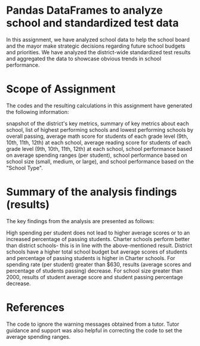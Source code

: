 # Pandas DataFrames to analyze school and standardized test data
In this assignment, we have analyzed school data to help the school board and the mayor make strategic decisions regarding future school budgets and priorities. We have analyzed the district-wide standardized test results and aggregated the data to showcase obvious trends in school performance.

# Scope of Assignment

The codes and the resulting calculations in this assignment have generated the following information:

snapshot of the district's key metrics,
summary of key metrics about each school,
list of highest performing schools and lowest performing schools by overall passing,
average math score for students of each grade level (9th, 10th, 11th, 12th) at each school,
average reading score for students of each grade level (9th, 10th, 11th, 12th) at each school,
school performance based on average spending ranges (per student),
school performance based on school size (small, medium, or large), and
school performance based on the "School Type".

# Summary of the analysis findings (results)
The key findings from the analysis are presented as follows:

High spending per student does not lead to higher average scores or to an increased percentage of passing students.
Charter schools perform better than district schools- this is in line with the above-mentioned result. District schools have a higher total school budget but average scores of students and percentage of passing students is higher in Charter schools.
For spending rate (per student) greater than $630, results (average scores and percentage of students passing) decrease.
For school size greater than 2000, results of student average score and student passing percentage decrease.

# References
The code to ignore the warning messages obtained from a tutor.
Tutor guidance and support was also helpful in correcting the code to set the average spending ranges.
